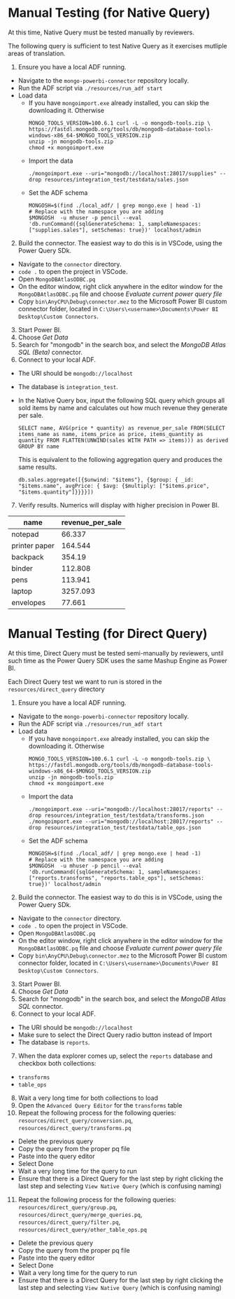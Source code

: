 # Manual Testing (for Native Query)

At this time, Native Query must be tested manually by reviewers.

The following query is sufficient to test Native Query as it exercises mutliple areas of translation.

1. Ensure you have a local ADF running.
- Navigate to the `mongo-powerbi-connector` repository locally.
- Run the ADF script via `./resources/run_adf start`
- Load data
  - If you have `mongoimport.exe` already installed, you can skip the downloading it. Otherwise
    ```
    MONGO_TOOLS_VERSION=100.6.1 curl -L -o mongodb-tools.zip \
    https://fastdl.mongodb.org/tools/db/mongodb-database-tools-windows-x86_64-$MONGO_TOOLS_VERSION.zip
    unzip -jn mongodb-tools.zip
    chmod +x mongoimport.exe
    ```
  - Import the data
    ```
    ./mongoimport.exe --uri="mongodb://localhost:28017/supplies" --drop resources/integration_test/testdata/sales.json
    ```
  - Set the ADF schema
    ```
    MONGOSH=$(find ./local_adf/ | grep mongo.exe | head -1)
    # Replace with the namespace you are adding
    $MONGOSH  -u mhuser -p pencil --eval 'db.runCommand({sqlGenerateSchema: 1, sampleNamespaces: ["supplies.sales"], setSchemas: true})' localhost/admin
    ```

2. Build the connector. The easiest way to do this is in VSCode, using the Power Query SDk.
- Navigate to the `connector` directory.
- `code .` to open the project in VSCode.
- Open `MongoDBAtlasODBC.pq`
- On the editor window, right click anywhere in the editor window for the `MongoDBAtlasODBC.pq` file and choose *Evaluate current power query file*
- Copy `bin\AnyCPU\Debug\connector.mez` to the Microsoft Power BI custom connector folder, located in `C:\Users\<username>\Documents\Power BI Desktop\Custom Connectors`.

3. Start Power BI.
4. Choose *Get Data*
5. Search for "mongodb" in the search box, and select the *MongoDB Atlas SQL (Beta)* connector.
6. Connect to your local ADF. 
- The URI should be `mongodb://localhost` 
- The database is `integration_test`.
- In the Native Query box, input the following SQL query which groups all sold items by name and calculates out how much revenue they generate per sale.
  ```
  SELECT name, AVG(price * quantity) as revenue_per_sale FROM(SELECT items_name as name, items_price as price, items_quantity as quantity FROM FLATTEN(UNWIND(sales WITH PATH => items))) as derived GROUP BY name
  ```
  
  This is equivalent to the following aggregation query and produces the same results.
  ```
  db.sales.aggregate([{$unwind: "$items"}, {$group: { _id: "$items.name", avgPrice: { $avg: {$multiply: ["$items.price", "$items.quantity"]}}}}])
  ```

7. Verify results. Numerics will display with higher precision in Power BI.

| name | revenue_per_sale |
| ---- | ---- |
| notepad | 66.337 |
| printer paper | 164.544 |
| backpack | 354.19 |
| binder | 112.808 |
| pens | 113.941 |
| laptop | 3257.093 |
| envelopes | 77.661 |

# Manual Testing (for Direct Query)

At this time, Direct Query must be tested semi-manually by reviewers, until such time as the Power Query
SDK uses the same Mashup Engine as Power BI.

Each Direct Query test we want to run is stored in the `resources/direct_query` directory

1. Ensure you have a local ADF running.
- Navigate to the `mongo-powerbi-connector` repository locally.
- Run the ADF script via `./resources/run_adf start`
- Load data
  - If you have `mongoimport.exe` already installed, you can skip the downloading it. Otherwise
    ```
    MONGO_TOOLS_VERSION=100.6.1 curl -L -o mongodb-tools.zip \
    https://fastdl.mongodb.org/tools/db/mongodb-database-tools-windows-x86_64-$MONGO_TOOLS_VERSION.zip
    unzip -jn mongodb-tools.zip
    chmod +x mongoimport.exe
    ```
  - Import the data
    ```
    ./mongoimport.exe --uri="mongodb://localhost:28017/reports" --drop resources/integration_test/testdata/transforms.json
    ./mongoimport.exe --uri="mongodb://localhost:28017/reports" --drop resources/integration_test/testdata/table_ops.json
    ```
  - Set the ADF schema
    ```
    MONGOSH=$(find ./local_adf/ | grep mongo.exe | head -1)
    # Replace with the namespace you are adding
    $MONGOSH  -u mhuser -p pencil --eval 'db.runCommand({sqlGenerateSchema: 1, sampleNamespaces: ["reports.transforms", "reports.table_ops"], setSchemas: true})' localhost/admin
    ```

2. Build the connector. The easiest way to do this is in VSCode, using the Power Query SDk.
- Navigate to the `connector` directory.
- `code .` to open the project in VSCode.
- Open `MongoDBAtlasODBC.pq`
- On the editor window, right click anywhere in the editor window for the `MongoDBAtlasODBC.pq` file and choose *Evaluate current power query file*
- Copy `bin\AnyCPU\Debug\connector.mez` to the Microsoft Power BI custom connector folder, located in `C:\Users\<username>\Documents\Power BI Desktop\Custom Connectors`.

3. Start Power BI.
4. Choose *Get Data*
5. Search for "mongodb" in the search box, and select the *MongoDB Atlas SQL* connector.
6. Connect to your local ADF.
- The URI should be `mongodb://localhost`
- Make sure to select the Direct Query radio button instead of Import
- The database is `reports`.
7. When the data explorer comes up, select the `reports` database and checkbox both collections:
- `transforms`
- `table_ops`
8. Wait a very long time for both collections to load
9. Open the `Advanced Query Editor` for the `transforms` table
10. Repeat the following process for the following queries: `resources/direct_query/conversion.pq`,
    `resources/direct_query/transforms.pq`
- Delete the previous query
- Copy the query from the proper pq file
- Paste into the query editor
- Select Done
- Wait a very long time for the query to run
- Ensure that there is a Direct Query for the last step by right clicking the last step and
  selecting `View Native Query` (which is confusing naming)
11. Repeat the following process for the following queries: `resources/direct_query/group.pq`,
    `resources/direct_query/merge_queries.pq`, `resources/direct_query/filter.pq`,
    `resources/direct_query/other_table_ops.pq`
- Delete the previous query
- Copy the query from the proper pq file
- Paste into the query editor
- Select Done
- Wait a very long time for the query to run
- Ensure that there is a Direct Query for the last step by right clicking the last step and
  selecting `View Native Query` (which is confusing naming)
